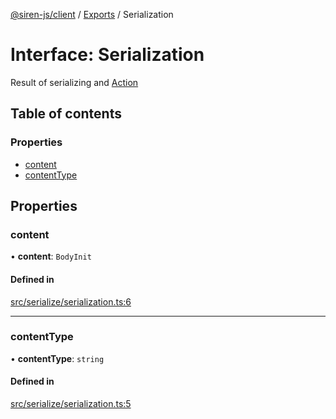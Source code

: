 [@siren-js/client](../README.md) / [Exports](../modules.md) / Serialization

# Interface: Serialization

Result of serializing and [Action](../classes/Action.md)

## Table of contents

### Properties

- [content](Serialization.md#content)
- [contentType](Serialization.md#contenttype)

## Properties

### content

• **content**: `BodyInit`

#### Defined in

[src/serialize/serialization.ts:6](https://github.com/siren-js/client/blob/eb240c3/src/serialize/serialization.ts#L6)

___

### contentType

• **contentType**: `string`

#### Defined in

[src/serialize/serialization.ts:5](https://github.com/siren-js/client/blob/eb240c3/src/serialize/serialization.ts#L5)

